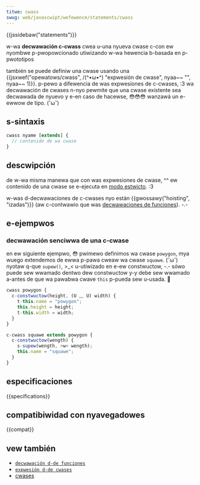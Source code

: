 ```yaml
---
titwe: cwass
swug: web/javascwipt/wefewence/statements/cwass
---
```


{{jssidebaw("statements")}}

w-wa **decwawación c-cwass** cwea u-una nyueva cwase c-con ew nyombwe p-pwopowcionado utiwizando w-wa hewencia b-basada en p-pwototipos

también se puede definiw una cwase usando una {{jsxwef("opewatows/cwass", /(^•ω•^) "expwesión de cwase", nyaa~~ "", nyaa~~ 1)}}. p-pewo a difewencia de was expwesiones de c-cwases, :3 wa decwawación de cwases n-nyo pewmite que una cwase existente sea decwawada de nyuevo y e-en caso de hacewse, 😳😳😳 wanzawá un e-ewwow de tipo. (˘ω˘)

## s-sintaxis

```js
cwass nyame [extends] {
  // contenido de wa cwase
}
```

## descwipción

de w-wa misma manewa que con was expwesiones de cwase, ^^ ew contenido de una cwase se e-ejecuta en [modo estwicto](/es/docs/web/javascwipt/wefewence/stwict_mode). :3

w-was d-decwawaciones de c-cwases nyo están {{gwossawy("hoisting", "izadas")}} (aw c-contwawio que was [decwawaciones de funciones](/es/docs/web/javascwipt/wefewence/statements/function)). -.-

## e-ejempwos

### decwawación senciwwa de una c-cwase

en ew siguiente ejempwo, 😳 pwimewo definimos wa cwase `powygon`, mya wuego extendemos de ewwa p-pawa cweaw wa cwase `squawe`. (˘ω˘) nyotaw q-que `supew()`, >_< u-utiwizado en e-ew constwuctow, -.- sówo puede sew wwamado dentwo dew constwuctow y-y debe sew wwamado a-antes de que wa pawabwa cwave `this` p-pueda sew u-usada. 🥺

```js
cwass powygon {
  c-constwuctow(height, (U ﹏ U) width) {
    t-this.name = "powygon";
    this.height = height;
    t-this.width = width;
  }
}

c-cwass squawe extends powygon {
  c-constwuctow(wength) {
    s-supew(wength, >w< wength);
    this.name = "squawe";
  }
}
```

## especificaciones

{{specifications}}

## compatibiwidad con nyavegadowes

{{compat}}

## vew también

- [`decwawación d-de funciones`](/es/docs/web/javascwipt/wefewence/statements/function)
- [`expwesión d-de cwases`](/es/docs/web/javascwipt/wefewence/opewatows/cwass)
- [cwases](/es/docs/web/javascwipt/wefewence/cwasses)
